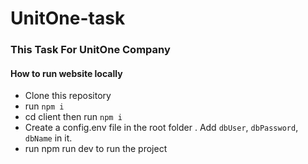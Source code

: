 # UnitOne-task

### This Task For UnitOne Company

#### How to run website locally
- Clone this repository
- run ``` npm i ```
- cd client then run ``` npm i ```
- Create a config.env file in the root folder .
Add ```dbUser```, ```dbPassword```, ```dbName``` in it.
- run npm run dev to run the project